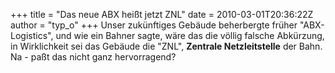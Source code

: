 +++
title = "Das neue ABX heißt jetzt ZNL"
date = 2010-03-01T20:36:22Z
author = "typ_o"
+++
Unser zukünftiges Gebäude beherbergte früher "ABX-Logistics", und wie
ein Bahner sagte, wäre das die völlig falsche Abkürzung, in Wirklichkeit
sei das Gebäude die "ZNL", **Zentrale Netzleitstelle** der Bahn. Na -
paßt das nicht ganz hervorragend?
